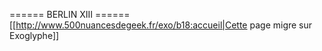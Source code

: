 ====== BERLIN XIII ======
[[http://www.500nuancesdegeek.fr/exo/b18:accueil|Cette page migre sur Exoglyphe]]